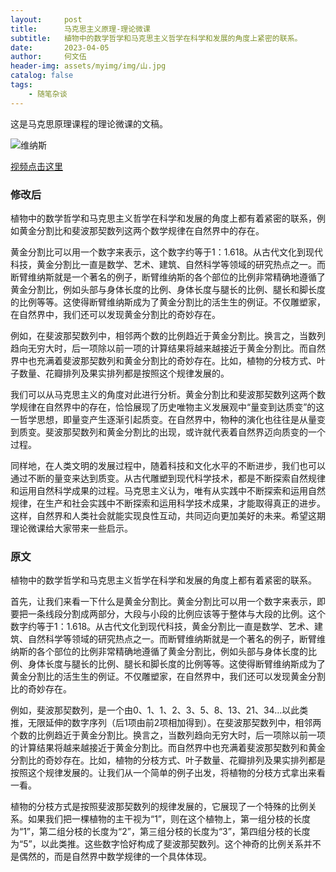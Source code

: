```yaml
---
layout:     post
title:      马克思主义原理-理论微课
subtitle:   植物中的数学哲学和马克思主义哲学在科学和发展的角度上紧密的联系。
date:       2023-04-05
author:     何文伍
header-img: assets/myimg/img/山.jpg
catalog: false
tags:
    - 随笔杂谈
---
```



 
这是马克思原理课程的理论微课的文稿。

![维纳斯]({{site.baseurl}}/img-post/维纳斯.png)

[视频点击这里]({{site.baseurl}}/files/何文伍_钟航_贺鹏-理论微课.mp4)

### 修改后
植物中的数学哲学和马克思主义哲学在科学和发展的角度上都有着紧密的联系，例如黄金分割比和斐波那契数列这两个数学规律在自然界中的存在。

黄金分割比可以用一个数字来表示，这个数字约等于1：1.618。从古代文化到现代科技，黄金分割比一直是数学、艺术、建筑、自然科学等领域的研究热点之一。而断臂维纳斯就是一个著名的例子，断臂维纳斯的各个部位的比例非常精确地遵循了黄金分割比，例如头部与身体长度的比例、身体长度与腿长的比例、腿长和脚长度的比例等等。这使得断臂维纳斯成为了黄金分割比的活生生的例证。不仅雕塑家，在自然界中，我们还可以发现黄金分割比的奇妙存在。

例如，在斐波那契数列中，相邻两个数的比例趋近于黄金分割比。换言之，当数列趋向无穷大时，后一项除以前一项的计算结果将越来越接近于黄金分割比。而自然界中也充满着斐波那契数列和黄金分割比的奇妙存在。比如，植物的分枝方式、叶子数量、花瓣排列及果实排列都是按照这个规律发展的。

我们可以从马克思主义的角度对此进行分析。黄金分割比和斐波那契数列这两个数学规律在自然界中的存在，恰恰展现了历史唯物主义发展观中“量变到达质变”的这一哲学思想，即量变产生逐渐引起质变。在自然界中，物种的演化也往往是从量变到质变。斐波那契数列和黄金分割比的出现，或许就代表着自然界迈向质变的一个过程。

同样地，在人类文明的发展过程中，随着科技和文化水平的不断进步，我们也可以通过不断的量变来达到质变。从古代雕塑到现代科学技术，都是不断探索自然规律和运用自然科学成果的过程。马克思主义认为，唯有从实践中不断探索和运用自然规律，在生产和社会实践中不断探索和运用科学技术成果，才能取得真正的进步。这样，自然界和人类社会就能实现良性互动，共同迈向更加美好的未来。希望这期理论微课给大家带来一些启示。

### 原文
植物中的数学哲学和马克思主义哲学在科学和发展的角度上都有着紧密的联系。

首先，让我们来看一下什么是黄金分割比。黄金分割比可以用一个数字来表示，即要把一条线段分割成两部分，大段与小段的比例应该等于整体与大段的比例。这个数字约等于1：1.618。从古代文化到现代科技，黄金分割比一直是数学、艺术、建筑、自然科学等领域的研究热点之一。而断臂维纳斯就是一个著名的例子，断臂维纳斯的各个部位的比例非常精确地遵循了黄金分割比，例如头部与身体长度的比例、身体长度与腿长的比例、腿长和脚长度的比例等等。这使得断臂维纳斯成为了黄金分割比的活生生的例证。不仅雕塑家，在自然界中，我们还可以发现黄金分割比的奇妙存在。

例如，斐波那契数列，是一个由0、1、1、2、3、5、8、13、21、34…以此类推，无限延伸的数字序列（后1项由前2项相加得到）。在斐波那契数列中，相邻两个数的比例趋近于黄金分割比。换言之，当数列趋向无穷大时，后一项除以前一项的计算结果将越来越接近于黄金分割比。而自然界中也充满着斐波那契数列和黄金分割比的奇妙存在。比如，植物的分枝方式、叶子数量、花瓣排列及果实排列都是按照这个规律发展的。让我们从一个简单的例子出发，将植物的分枝方式拿出来看一看。

植物的分枝方式是按照斐波那契数列的规律发展的，它展现了一个特殊的比例关系。如果我们把一棵植物的主干视为“1”，则在这个植物上，第一组分枝的长度为“1”，第二组分枝的长度为“2”，第三组分枝的长度为“3”，第四组分枝的长度为“5”，以此类推。这些数字恰好构成了斐波那契数列。这个神奇的比例关系并不是偶然的，而是自然界中数学规律的一个具体体现。
